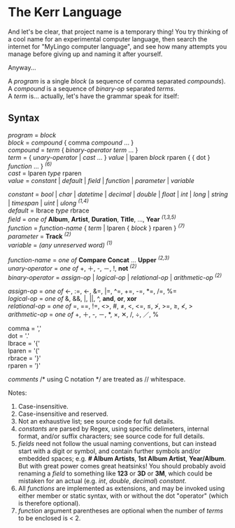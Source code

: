 ﻿# The Kerr Language

And let's be clear, that project name is a temporary thing! You try thinking of a cool name for an experimental computer language, then search the internet for "MyLingo computer language", and see how many attempts you manage before giving up and naming it after yourself.  

Anyway...  

A _program_ is a single _block_ (a sequence of comma separated _compounds_).  
A _compound_ is a sequence of _binary-op_ separated _terms_.  
A _term_ is... actually, let's have the grammar speak for itself:  

## Syntax

_program_ = _block_  
_block_ = _compound_ \{ comma _compound_ ... \}  
_compound_ = _term_ \{ _binary-operator_ _term_ ... \}  
_term_ = \{ _unary-operator_ | _cast_ ... \} _value_ | lparen _block_ rparen \{ \{ dot \} _function_ ... \} <sup>_(6)_</sup>  
_cast_ = lparen _type_ rparen  
_value_ = _constant_ | _default_ | _field_ | _function_ | _parameter_ | _variable_  

_constant_ = _bool_ | _char_ | _datetime_ | _decimal_ | _double_ | _float_ | _int_ | _long_ | _string_ | _timespan_ | _uint_ | _ulong_ <sup>_(1,4)_</sup>  
_default_ = lbrace _type_ rbrace  
_field_ = _one of_ **Album**, **Artist**, **Duration**, **Title**, ..., **Year** <sup>_(1,3,5)_</sup>  
_function_ = _function-name_ \{ _term_ | lparen \{ _block_ \} rparen \} <sup>_(7)_</sup>  
_parameter_ = **Track** <sup>_(2)_</sup>  
_variable_ = _(any unreserved word)_ <sup>_(1)_</sup>  

_function-name_ = _one of_ **Compare** **Concat** ... **Upper** <sup>_(2,3)_</sup>  
_unary-operator_ = _one of_ +, ＋, -, －, !, **not** <sup>_(2)_</sup>  
_binary-operator_ = _assign-op_ | _logical-op_ | _relational-op_ | _arithmetic-op_ <sup>_(2)_</sup>  

_assign-op_ = _one of_ <-, :=, ←, &=, |=, \^=, +=, -=, \*=, /=, %=  
_logical-op_ = _one of_ &, &&, |, ||, ^, **and**, **or**, **xor**  
_relational-op_ = _one of_ =, ==, !=, <>, #, ≠, <, \<=, ≤, ≯, >=, ≥, ≮, >  
_arithmetic-op_ = _one of_ +, ＋, -, －, *, ×, ✕, /, ÷, ／, %  

comma = ','  
dot = '.'  
lbrace = '{'  
lparen = '('  
rbrace = '}'  
rparen = ')'  

_comments_ /* using C notation */ are treated as // whitespace.  

Notes:  
1. Case-insensitive.  
2. Case-insensitive and reserved.  
3. Not an exhaustive list; see source code for full details.  
4. _constants_ are parsed by Regex, using specific delimeters, internal format, and/or suffix characters; see source code for full details.  
5. _fields_ need not follow the usual naming conventions, but can instead start with a digit or symbol, and contain further symbols and/or embedded spaces; e.g. **\#&nbsp;Album&nbsp;Artists**, **1st&nbsp;Album&nbsp;Artist**, **Year/Album**. But with great power comes great heatsinks! You should probably avoid renaming a _field_ to something like **123** or **3D** or **3M**, which could be mistaken for an actual (e.g. _int_, _double_, _decimal_) _constant_.  
6. All _functions_ are implemented as extensions, and may be invoked using either member or static syntax, with or without the dot "operator" (which is therefore optional).  
7. _function_ argument parentheses are optional when the number of _terms_ to be enclosed is < 2.  
